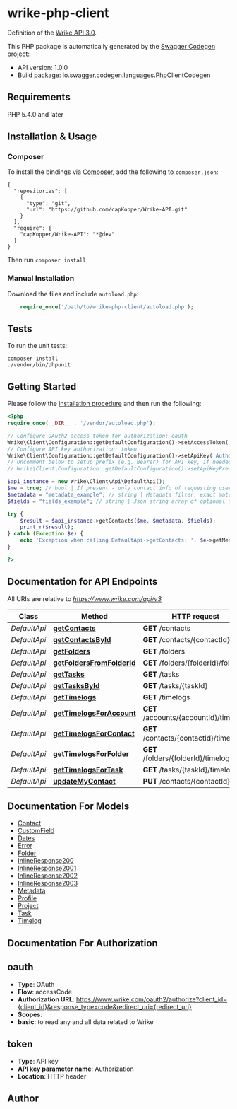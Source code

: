 # wrike-php-client
Definition of the [Wrike API 3.0](https://developers.wrike.com/documentation/api/overview).

This PHP package is automatically generated by the [Swagger Codegen](https://github.com/swagger-api/swagger-codegen) project:

- API version: 1.0.0
- Build package: io.swagger.codegen.languages.PhpClientCodegen

## Requirements

PHP 5.4.0 and later

## Installation & Usage
### Composer

To install the bindings via [Composer](http://getcomposer.org/), add the following to `composer.json`:

```
{
  "repositories": [
    {
      "type": "git",
      "url": "https://github.com/capKopper/Wrike-API.git"
    }
  ],
  "require": {
    "capKopper/Wrike-API": "*@dev"
  }
}
```

Then run `composer install`

### Manual Installation

Download the files and include `autoload.php`:

```php
    require_once('/path/to/wrike-php-client/autoload.php');
```

## Tests

To run the unit tests:

```
composer install
./vendor/bin/phpunit
```

## Getting Started

Please follow the [installation procedure](#installation--usage) and then run the following:

```php
<?php
require_once(__DIR__ . '/vendor/autoload.php');

// Configure OAuth2 access token for authorization: oauth
Wrike\Client\Configuration::getDefaultConfiguration()->setAccessToken('YOUR_ACCESS_TOKEN');
// Configure API key authorization: token
Wrike\Client\Configuration::getDefaultConfiguration()->setApiKey('Authorization', 'YOUR_API_KEY');
// Uncomment below to setup prefix (e.g. Bearer) for API key, if needed
// Wrike\Client\Configuration::getDefaultConfiguration()->setApiKeyPrefix('Authorization', 'Bearer');

$api_instance = new Wrike\Client\Api\DefaultApi();
$me = true; // bool | If present - only contact info of requesting user is returned
$metadata = "metadata_example"; // string | Metadata filter, exact match for metadata key or key-value pair
$fields = "fields_example"; // string | Json string array of optional fields to be included in the response model

try {
    $result = $api_instance->getContacts($me, $metadata, $fields);
    print_r($result);
} catch (Exception $e) {
    echo 'Exception when calling DefaultApi->getContacts: ', $e->getMessage(), PHP_EOL;
}

?>
```

## Documentation for API Endpoints

All URIs are relative to *https://www.wrike.com/api/v3*

Class | Method | HTTP request | Description
------------ | ------------- | ------------- | -------------
*DefaultApi* | [**getContacts**](docs/Api/DefaultApi.md#getcontacts) | **GET** /contacts | 
*DefaultApi* | [**getContactsById**](docs/Api/DefaultApi.md#getcontactsbyid) | **GET** /contacts/{contactId} | 
*DefaultApi* | [**getFolders**](docs/Api/DefaultApi.md#getfolders) | **GET** /folders | 
*DefaultApi* | [**getFoldersFromFolderId**](docs/Api/DefaultApi.md#getfoldersfromfolderid) | **GET** /folders/{folderId}/folders | 
*DefaultApi* | [**getTasks**](docs/Api/DefaultApi.md#gettasks) | **GET** /tasks | 
*DefaultApi* | [**getTasksById**](docs/Api/DefaultApi.md#gettasksbyid) | **GET** /tasks/{taskId} | 
*DefaultApi* | [**getTimelogs**](docs/Api/DefaultApi.md#gettimelogs) | **GET** /timelogs | 
*DefaultApi* | [**getTimelogsForAccount**](docs/Api/DefaultApi.md#gettimelogsforaccount) | **GET** /accounts/{accountId}/timelogs | 
*DefaultApi* | [**getTimelogsForContact**](docs/Api/DefaultApi.md#gettimelogsforcontact) | **GET** /contacts/{contactId}/timelogs | 
*DefaultApi* | [**getTimelogsForFolder**](docs/Api/DefaultApi.md#gettimelogsforfolder) | **GET** /folders/{folderId}/timelogs | 
*DefaultApi* | [**getTimelogsForTask**](docs/Api/DefaultApi.md#gettimelogsfortask) | **GET** /tasks/{taskId}/timelogs | 
*DefaultApi* | [**updateMyContact**](docs/Api/DefaultApi.md#updatemycontact) | **PUT** /contacts/{contactId} | 


## Documentation For Models

 - [Contact](docs/Model/Contact.md)
 - [CustomField](docs/Model/CustomField.md)
 - [Dates](docs/Model/Dates.md)
 - [Error](docs/Model/Error.md)
 - [Folder](docs/Model/Folder.md)
 - [InlineResponse200](docs/Model/InlineResponse200.md)
 - [InlineResponse2001](docs/Model/InlineResponse2001.md)
 - [InlineResponse2002](docs/Model/InlineResponse2002.md)
 - [InlineResponse2003](docs/Model/InlineResponse2003.md)
 - [Metadata](docs/Model/Metadata.md)
 - [Profile](docs/Model/Profile.md)
 - [Project](docs/Model/Project.md)
 - [Task](docs/Model/Task.md)
 - [Timelog](docs/Model/Timelog.md)


## Documentation For Authorization


## oauth

- **Type**: OAuth
- **Flow**: accessCode
- **Authorization URL**: https://www.wrike.com/oauth2/authorize?client_id={client_id}&response_type=code&redirect_uri={redirect_uri}
- **Scopes**: 
 - **basic**: to read any and all data related to Wrike

## token

- **Type**: API key
- **API key parameter name**: Authorization
- **Location**: HTTP header


## Author





